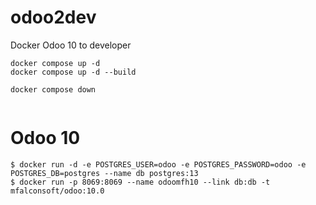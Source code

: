 # odoo2dev
Docker Odoo 10 to developer 

```
docker compose up -d
docker compose up -d --build
```

```
docker compose down
```

```

```


# Odoo 10
```
$ docker run -d -e POSTGRES_USER=odoo -e POSTGRES_PASSWORD=odoo -e POSTGRES_DB=postgres --name db postgres:13
$ docker run -p 8069:8069 --name odoomfh10 --link db:db -t mfalconsoft/odoo:10.0
```

